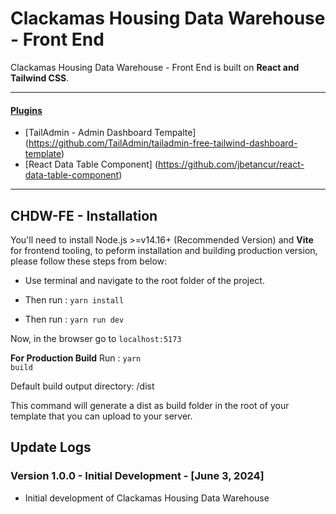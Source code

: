 # Clackamas Housing Data Warehouse - Front End

Clackamas Housing Data Warehouse - Front End is built on **React and Tailwind CSS**.
___

#### [Plugins](https://free-react-demo.tailadmin.com/)
- [TailAdmin - Admin Dashboard Tempalte] (https://github.com/TailAdmin/tailadmin-free-tailwind-dashboard-template)
- [React Data Table Component] (https://github.com/jbetancur/react-data-table-component)

___

## CHDW-FE - Installation

You'll need to install Node.js >=v14.16+ (Recommended Version) and **Vite** for frontend tooling, to peform installation and building production version, please follow these steps from below:

- Use terminal and navigate to the root folder of the project.

- Then run : <code>yarn install</code>

- Then run : <code>yarn run dev</code>

Now, in the browser go to <code>localhost:5173</code>

**For Production Build**
Run : <code>yarn build</code>

Default build output directory: /dist

This command will generate a dist as build folder in the root of your template that you can upload to your server.


## Update Logs

### Version 1.0.0 - Initial Development - [June 3, 2024]

- Initial development of Clackamas Housing Data Warehouse